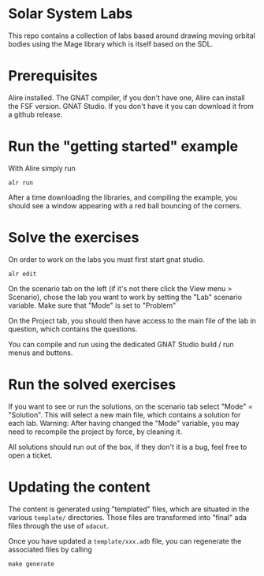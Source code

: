 # Solar System Labs

This repo contains a collection of labs based around drawing moving orbital
bodies using the Mage library which is itself based on the SDL.

# Prerequisites

Alire installed. The GNAT compiler, if you don't have one, Alire can install the FSF
version. GNAT Studio. If you don't have it you can download it from a github release.

# Run the "getting started" example

With Alire simply run

`alr run`

After a time downloading the libraries, and compiling the example, you should
see a window appearing with a red ball bouncing of the corners.

# Solve the exercises

On order to work on the labs you must first start gnat studio.

`alr edit`

On the scenario tab on the left (if it's not there click the View menu > Scenario), chose
the lab you want to work by setting the "Lab" scenario variable. Make sure that "Mode" is set
to "Problem"

On the Project tab, you should then have access to the main file of the lab in question, which
contains the questions.

You can compile and run using the dedicated GNAT Studio build / run menus and buttons.

# Run the solved exercises

If you want to see or run the solutions, on the scenario tab select "Mode" = "Solution". This
will select a new main file, which contains a solution for each lab.
Warning: After having changed the "Mode" variable, you may need to recompile the project by force,
by cleaning it.

All solutions should run out of the box, if they don't it is a bug, feel free to open a ticket.

# Updating the content

The content is generated using "templated" files, which are situated in the various `template/` directories.
Those files are transformed into "final" ada files through the use of `adacut`.

Once you have updated a `template/xxx.adb` file, you can regenerate the associated files by calling

`make generate`
